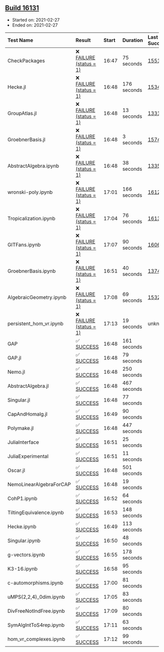 ## [Build 16131](https://oscarci.mathematik.uni-kl.de/job/oscar/16131/)

* Started on: 2021-02-27
* Ended on: 2021-02-27

| Test Name    | Result | Start | Duration | Last Success | First Failure |
|:-------------|:-------|:------|:---------|:-------------|:--------------|
| CheckPackages | ❌ [FAILURE (status = 1)](https://oscarci.mathematik.uni-kl.de/job/oscar/16131/artifact/logs/build-16131/CheckPackages.log) | 16:47 | 75 seconds | [15514](https://oscarci.mathematik.uni-kl.de/job/oscar/15514/) | [15515](https://oscarci.mathematik.uni-kl.de/job/oscar/15515/) |
| Hecke.jl | ❌ [FAILURE (status = 1)](https://oscarci.mathematik.uni-kl.de/job/oscar/16131/artifact/logs/build-16131/Hecke.jl.log) | 16:48 | 176 seconds | [15344](https://oscarci.mathematik.uni-kl.de/job/oscar/15344/) | [15348](https://oscarci.mathematik.uni-kl.de/job/oscar/15348/) |
| GroupAtlas.jl | ❌ [FAILURE (status = 1)](https://oscarci.mathematik.uni-kl.de/job/oscar/16131/artifact/logs/build-16131/GroupAtlas.jl.log) | 16:48 | 13 seconds | [13311](https://oscarci.mathematik.uni-kl.de/job/oscar/13311/) | [13312](https://oscarci.mathematik.uni-kl.de/job/oscar/13312/) |
| GroebnerBasis.jl | ❌ [FAILURE (status = 1)](https://oscarci.mathematik.uni-kl.de/job/oscar/16131/artifact/logs/build-16131/GroebnerBasis.jl.log) | 16:48 | 3 seconds | [15745](https://oscarci.mathematik.uni-kl.de/job/oscar/15745/) | [15746](https://oscarci.mathematik.uni-kl.de/job/oscar/15746/) |
| AbstractAlgebra.ipynb | ❌ [FAILURE (status = 1)](https://oscarci.mathematik.uni-kl.de/job/oscar/16131/artifact/logs/build-16131/AbstractAlgebra.ipynb.log) | 16:48 | 38 seconds | [13355](https://oscarci.mathematik.uni-kl.de/job/oscar/13355/) | [13356](https://oscarci.mathematik.uni-kl.de/job/oscar/13356/) |
| wronski-poly.ipynb | ❌ [FAILURE (status = 1)](https://oscarci.mathematik.uni-kl.de/job/oscar/16131/artifact/logs/build-16131/wronski-poly.ipynb.log) | 17:01 | 166 seconds | [16124](https://oscarci.mathematik.uni-kl.de/job/oscar/16124/) | [16125](https://oscarci.mathematik.uni-kl.de/job/oscar/16125/) |
| Tropicalization.ipynb | ❌ [FAILURE (status = 1)](https://oscarci.mathematik.uni-kl.de/job/oscar/16131/artifact/logs/build-16131/Tropicalization.ipynb.log) | 17:04 | 76 seconds | [16130](https://oscarci.mathematik.uni-kl.de/job/oscar/16130/) | [16131](https://oscarci.mathematik.uni-kl.de/job/oscar/16131/) |
| GITFans.ipynb | ❌ [FAILURE (status = 1)](https://oscarci.mathematik.uni-kl.de/job/oscar/16131/artifact/logs/build-16131/GITFans.ipynb.log) | 17:07 | 90 seconds | [16068](https://oscarci.mathematik.uni-kl.de/job/oscar/16068/) | [16069](https://oscarci.mathematik.uni-kl.de/job/oscar/16069/) |
| GroebnerBasis.ipynb | ❌ [FAILURE (status = 1)](https://oscarci.mathematik.uni-kl.de/job/oscar/16131/artifact/logs/build-16131/GroebnerBasis.ipynb.log) | 16:51 | 40 seconds | [13748](https://oscarci.mathematik.uni-kl.de/job/oscar/13748/) | [13749](https://oscarci.mathematik.uni-kl.de/job/oscar/13749/) |
| AlgebraicGeometry.ipynb | ❌ [FAILURE (status = 1)](https://oscarci.mathematik.uni-kl.de/job/oscar/16131/artifact/logs/build-16131/AlgebraicGeometry.ipynb.log) | 17:08 | 69 seconds | [15322](https://oscarci.mathematik.uni-kl.de/job/oscar/15322/) | [15323](https://oscarci.mathematik.uni-kl.de/job/oscar/15323/) |
| persistent_hom_vr.ipynb | ❌ [FAILURE (status = 1)](https://oscarci.mathematik.uni-kl.de/job/oscar/16131/artifact/logs/build-16131/persistent_hom_vr.ipynb.log) | 17:13 | 19 seconds | unknown | unknown |
| GAP | ✅ [SUCCESS](https://oscarci.mathematik.uni-kl.de/job/oscar/16131/artifact/logs/build-16131/GAP.log) | 16:48 | 161 seconds |  |  |
| GAP.jl | ✅ [SUCCESS](https://oscarci.mathematik.uni-kl.de/job/oscar/16131/artifact/logs/build-16131/GAP.jl.log) | 16:48 | 79 seconds |  |  |
| Nemo.jl | ✅ [SUCCESS](https://oscarci.mathematik.uni-kl.de/job/oscar/16131/artifact/logs/build-16131/Nemo.jl.log) | 16:48 | 250 seconds |  |  |
| AbstractAlgebra.jl | ✅ [SUCCESS](https://oscarci.mathematik.uni-kl.de/job/oscar/16131/artifact/logs/build-16131/AbstractAlgebra.jl.log) | 16:48 | 467 seconds |  |  |
| Singular.jl | ✅ [SUCCESS](https://oscarci.mathematik.uni-kl.de/job/oscar/16131/artifact/logs/build-16131/Singular.jl.log) | 16:48 | 77 seconds |  |  |
| CapAndHomalg.jl | ✅ [SUCCESS](https://oscarci.mathematik.uni-kl.de/job/oscar/16131/artifact/logs/build-16131/CapAndHomalg.jl.log) | 16:49 | 90 seconds |  |  |
| Polymake.jl | ✅ [SUCCESS](https://oscarci.mathematik.uni-kl.de/job/oscar/16131/artifact/logs/build-16131/Polymake.jl.log) | 16:48 | 447 seconds |  |  |
| JuliaInterface | ✅ [SUCCESS](https://oscarci.mathematik.uni-kl.de/job/oscar/16131/artifact/logs/build-16131/JuliaInterface.log) | 16:51 | 25 seconds |  |  |
| JuliaExperimental | ✅ [SUCCESS](https://oscarci.mathematik.uni-kl.de/job/oscar/16131/artifact/logs/build-16131/JuliaExperimental.log) | 16:51 | 11 seconds |  |  |
| Oscar.jl | ✅ [SUCCESS](https://oscarci.mathematik.uni-kl.de/job/oscar/16131/artifact/logs/build-16131/Oscar.jl.log) | 16:48 | 501 seconds |  |  |
| NemoLinearAlgebraForCAP | ✅ [SUCCESS](https://oscarci.mathematik.uni-kl.de/job/oscar/16131/artifact/logs/build-16131/NemoLinearAlgebraForCAP.log) | 16:48 | 19 seconds |  |  |
| CohP1.ipynb | ✅ [SUCCESS](https://oscarci.mathematik.uni-kl.de/job/oscar/16131/artifact/logs/build-16131/CohP1.ipynb.log) | 16:52 | 64 seconds |  |  |
| TiltingEquivalence.ipynb | ✅ [SUCCESS](https://oscarci.mathematik.uni-kl.de/job/oscar/16131/artifact/logs/build-16131/TiltingEquivalence.ipynb.log) | 16:53 | 148 seconds |  |  |
| Hecke.ipynb | ✅ [SUCCESS](https://oscarci.mathematik.uni-kl.de/job/oscar/16131/artifact/logs/build-16131/Hecke.ipynb.log) | 16:49 | 113 seconds |  |  |
| Singular.ipynb | ✅ [SUCCESS](https://oscarci.mathematik.uni-kl.de/job/oscar/16131/artifact/logs/build-16131/Singular.ipynb.log) | 16:50 | 48 seconds |  |  |
| g-vectors.ipynb | ✅ [SUCCESS](https://oscarci.mathematik.uni-kl.de/job/oscar/16131/artifact/logs/build-16131/g-vectors.ipynb.log) | 16:55 | 178 seconds |  |  |
| K3-16.ipynb | ✅ [SUCCESS](https://oscarci.mathematik.uni-kl.de/job/oscar/16131/artifact/logs/build-16131/K3-16.ipynb.log) | 16:58 | 95 seconds |  |  |
| c-automorphisms.ipynb | ✅ [SUCCESS](https://oscarci.mathematik.uni-kl.de/job/oscar/16131/artifact/logs/build-16131/c-automorphisms.ipynb.log) | 17:00 | 81 seconds |  |  |
| uMPS(2,2,4)_0dim.ipynb | ✅ [SUCCESS](https://oscarci.mathematik.uni-kl.de/job/oscar/16131/artifact/logs/build-16131/uMPS-2-2-4-_0dim.ipynb.log) | 17:05 | 83 seconds |  |  |
| DivFreeNotIndFree.ipynb | ✅ [SUCCESS](https://oscarci.mathematik.uni-kl.de/job/oscar/16131/artifact/logs/build-16131/DivFreeNotIndFree.ipynb.log) | 17:09 | 80 seconds |  |  |
| SymAlgIntToS4rep.ipynb | ✅ [SUCCESS](https://oscarci.mathematik.uni-kl.de/job/oscar/16131/artifact/logs/build-16131/SymAlgIntToS4rep.ipynb.log) | 17:11 | 63 seconds |  |  |
| hom_vr_complexes.ipynb | ✅ [SUCCESS](https://oscarci.mathematik.uni-kl.de/job/oscar/16131/artifact/logs/build-16131/hom_vr_complexes.ipynb.log) | 17:12 | 99 seconds |  |  |
